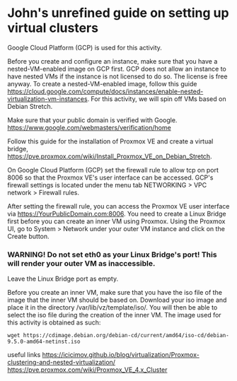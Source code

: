 # John's unrefined guide on setting up virtual clusters
Google Cloud Platform (GCP) is used for this activity.

Before you create and configure an instance, make sure that you have a nested-VM-enabled image on GCP first. GCP does not allow an instance to have nested VMs if the instance is not licensed to do so. The license is free anyway. To create a nested-VM-enabled image, follow this guide https://cloud.google.com/compute/docs/instances/enable-nested-virtualization-vm-instances. For this activity, we will spin off VMs based on Debian Stretch.

Make sure that your public domain is verified with Google.
https://www.google.com/webmasters/verification/home

Follow this guide for the installation of Proxmox VE and create a virtual bridge, https://pve.proxmox.com/wiki/Install_Proxmox_VE_on_Debian_Stretch.

On Google Cloud Platform (GCP) set the firewall rule to allow tcp on port 8006 so that the Proxmox VE's user interface can be accessed. GCP's firewall settings is located under the menu tab NETWORKING > VPC network > Firewall rules.

After setting the firewall rule, you can access the Proxmox VE user interface via https://YourPublicDomain.com:8006.
You need to create a Linux Bridge first before you can create an inner VM using Proxmox. Using the Proxmox UI, go to System > Network under your outer VM instance and click on the Create button.
### WARNING! Do not set eth0 as your Linux Bridge's port! This will render your outer VM as inaccessible.
Leave the Linux Bridge port as empty.

Before you create an inner VM, make sure that you have the iso file of the image that the inner VM should be based on. Download your iso image and place it in the directory /var/lib/vz/template/iso/. You will then be able to select the iso file during the creation of the inner VM. The image used for this activity is obtained as such:

```
wget https://cdimage.debian.org/debian-cd/current/amd64/iso-cd/debian-9.5.0-amd64-netinst.iso
```

useful links
https://icicimov.github.io/blog/virtualization/Proxmox-clustering-and-nested-virtualization/
https://pve.proxmox.com/wiki/Proxmox_VE_4.x_Cluster